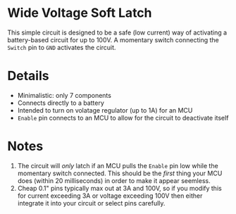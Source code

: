 # Wide Voltage Soft Latch
This simple circuit is designed to be a safe (low current) way of activating a battery-based circuit for up to 100V.  A momentary switch connecting the `Switch` pin to `GND` activates the circuit.

# Details
* Minimalistic: only 7 components
* Connects directly to a battery
* Intended to turn on volatage regulator (up to 1A) for an MCU
* `Enable` pin connects to an MCU to allow for the circuit to deactivate itself

# Notes
1. The circuit will *only* latch if an MCU pulls the `Enable` pin low while the momentary switch connected.  This should be the *first* thing your MCU does (within 20 milliseconds) in order to make it appear seemless.
2. Cheap 0.1" pins typically max out at 3A and 100V, so if you modify this for current exceeding 3A or voltage exceeding 100V then either integrate it into your circuit or select pins carefully.
